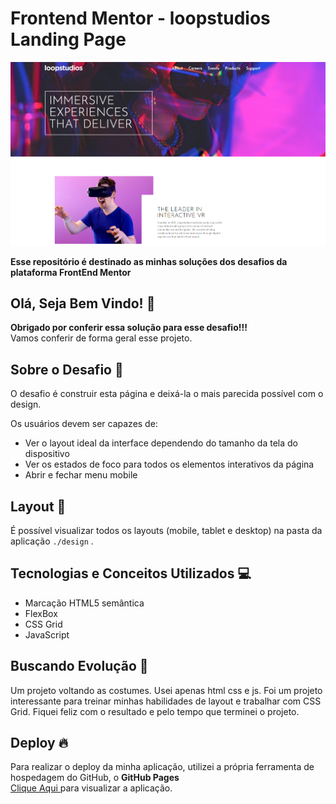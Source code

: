 # Frontend Mentor - loopstudios Landing Page

![desktop-preview](https://github.com/gabrielalencs/Frontend-Mentor-Challenges/blob/main/Loopstudios%20Landing%20Page/images/print.PNG)

**Esse repositório é destinado as minhas soluções dos desafios da plataforma FrontEnd Mentor**

## Olá, Seja Bem Vindo! 👋

**Obrigado por conferir essa solução para esse desafio!!!** 
<br>
Vamos conferir de forma geral esse projeto.

## Sobre o Desafio 🎯

O desafio é construir esta página e deixá-la o mais parecida possível com o design.

Os usuários devem ser capazes de:

- Ver o layout ideal da interface dependendo do tamanho da tela do dispositivo
- Ver os estados de foco para todos os elementos interativos da página
- Abrir e fechar menu mobile

## Layout 🎨

É possível visualizar todos os layouts (mobile, tablet e desktop) na pasta da aplicação ` ./design ` .

## Tecnologias e Conceitos Utilizados 💻

- Marcação HTML5 semântica
- FlexBox
- CSS Grid
- JavaScript

##  Buscando Evolução 🚀

Um projeto voltando as costumes. Usei apenas html css e js. Foi um projeto interessante para treinar minhas habilidades de layout e trabalhar com CSS Grid. Fiquei feliz com o resultado e pelo tempo que terminei o projeto.

## Deploy 🔥
 
Para realizar o deploy da minha aplicação, utilizei a própria ferramenta de hospedagem do GitHub, o **GitHub Pages**
<br>
<a href="https://gabrielalencs.github.io/Frontend-Mentor-Challenges/Loopstudios%20Landing%20Page/">Clique Aqui </a> para visualizar a aplicação.

